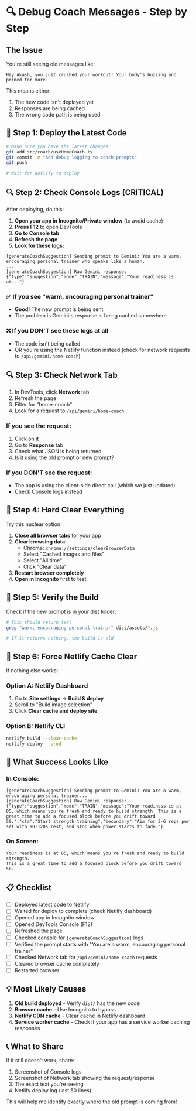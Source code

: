 # 🔍 Debug Coach Messages - Step by Step

## The Issue

You're still seeing old messages like:
```
Hey Akash, you just crushed your workout! Your body's buzzing and primed for more.
```

This means either:
1. The new code isn't deployed yet
2. Responses are being cached
3. The wrong code path is being used

## 🧪 Step 1: Deploy the Latest Code

```bash
# Make sure you have the latest changes
git add src/coach/useHomeCoach.ts
git commit -m "Add debug logging to coach prompts"
git push

# Wait for Netlify to deploy
```

## 🔍 Step 2: Check Console Logs (CRITICAL)

After deploying, do this:

1. **Open your app in Incognito/Private window** (to avoid cache)
2. **Press F12** to open DevTools
3. **Go to Console tab**
4. **Refresh the page**
5. **Look for these logs:**

```
[generateCoachSuggestion] Sending prompt to Gemini: You are a warm, encouraging personal trainer who speaks like a human.
...
[generateCoachSuggestion] Raw Gemini response: {"type":"suggestion","mode":"TRAIN","message":"Your readiness is at..."}
```

### ✅ If you see "warm, encouraging personal trainer"
- **Good!** The new prompt is being sent
- The problem is Gemini's response is being cached somewhere

### ❌ If you DON'T see these logs at all
- The code isn't being called
- OR you're using the Netlify function instead (check for network requests to `/api/gemini/home-coach`)

## 🔍 Step 3: Check Network Tab

1. In DevTools, click **Network** tab
2. Refresh the page
3. Filter for "home-coach"
4. Look for a request to `/api/gemini/home-coach`

### If you see the request:
1. Click on it
2. Go to **Response** tab
3. Check what JSON is being returned
4. Is it using the old prompt or new prompt?

### If you DON'T see the request:
- The app is using the client-side direct call (which we just updated)
- Check Console logs instead

## 🧹 Step 4: Hard Clear Everything

Try this nuclear option:

1. **Close all browser tabs** for your app
2. **Clear browsing data:**
   - Chrome: `chrome://settings/clearBrowserData`
   - Select "Cached images and files"
   - Select "All time"
   - Click "Clear data"
3. **Restart browser completely**
4. **Open in Incognito** first to test

## 🔧 Step 5: Verify the Build

Check if the new prompt is in your dist folder:

```bash
# This should return text
grep "warm, encouraging personal trainer" dist/assets/*.js

# If it returns nothing, the build is old
```

## 🚨 Step 6: Force Netlify Cache Clear

If nothing else works:

### Option A: Netlify Dashboard
1. Go to **Site settings** → **Build & deploy**
2. Scroll to "Build image selection"
3. Click **Clear cache and deploy site**

### Option B: Netlify CLI
```bash
netlify build --clear-cache
netlify deploy --prod
```

## 🎯 What Success Looks Like

### In Console:
```
[generateCoachSuggestion] Sending prompt to Gemini: You are a warm, encouraging personal trainer...
[generateCoachSuggestion] Raw Gemini response: {"type":"suggestion","mode":"TRAIN","message":"Your readiness is at 85, which means you're fresh and ready to build strength. This is a great time to add a focused block before you drift toward 50.","cta":"Start strength training","secondary":"Aim for 3-6 reps per set with 90-120s rest, and stop when power starts to fade."}
```

### On Screen:
```
Your readiness is at 85, which means you're fresh and ready to build strength.
This is a great time to add a focused block before you drift toward 50.
```

## 📋 Checklist

- [ ] Deployed latest code to Netlify
- [ ] Waited for deploy to complete (check Netlify dashboard)
- [ ] Opened app in Incognito window
- [ ] Opened DevTools Console (F12)
- [ ] Refreshed the page
- [ ] Checked console for `[generateCoachSuggestion]` logs
- [ ] Verified the prompt starts with "You are a warm, encouraging personal trainer"
- [ ] Checked Network tab for `/api/gemini/home-coach` requests
- [ ] Cleared browser cache completely
- [ ] Restarted browser

## 💡 Most Likely Causes

1. **Old build deployed** - Verify `dist/` has the new code
2. **Browser cache** - Use Incognito to bypass
3. **Netlify CDN cache** - Clear cache in Netlify dashboard
4. **Service worker cache** - Check if your app has a service worker caching responses

## 📞 What to Share

If it still doesn't work, share:
1. Screenshot of Console logs
2. Screenshot of Network tab showing the request/response
3. The exact text you're seeing
4. Netlify deploy log (last 50 lines)

This will help me identify exactly where the old prompt is coming from!
